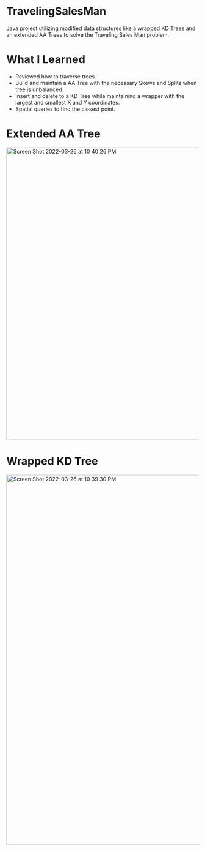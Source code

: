 # TravelingSalesMan
Java project utilizing modified data structures like a wrapped KD Trees and an extended AA Trees to solve the Traveling Sales Man problem.

# What I Learned
- Reviewed how to traverse trees. 
- Build and maintain a AA Tree with the necessary Skews and Splits when tree is unbalanced.
- Insert and delete to a KD Tree while maintaining a wrapper with the largest and smallest X and Y coordinates.
- Spatial queries to find the closest point. 

# Extended AA Tree
<img width="764" alt="Screen Shot 2022-03-26 at 10 40 26 PM" src="https://user-images.githubusercontent.com/71102542/160264387-cee50dd6-9515-470f-8492-81930b620ca3.png">

# Wrapped KD Tree
<img width="967" alt="Screen Shot 2022-03-26 at 10 39 30 PM" src="https://user-images.githubusercontent.com/71102542/160264393-a0903d84-bd8f-4db1-9dcc-53563c263bc0.png">
